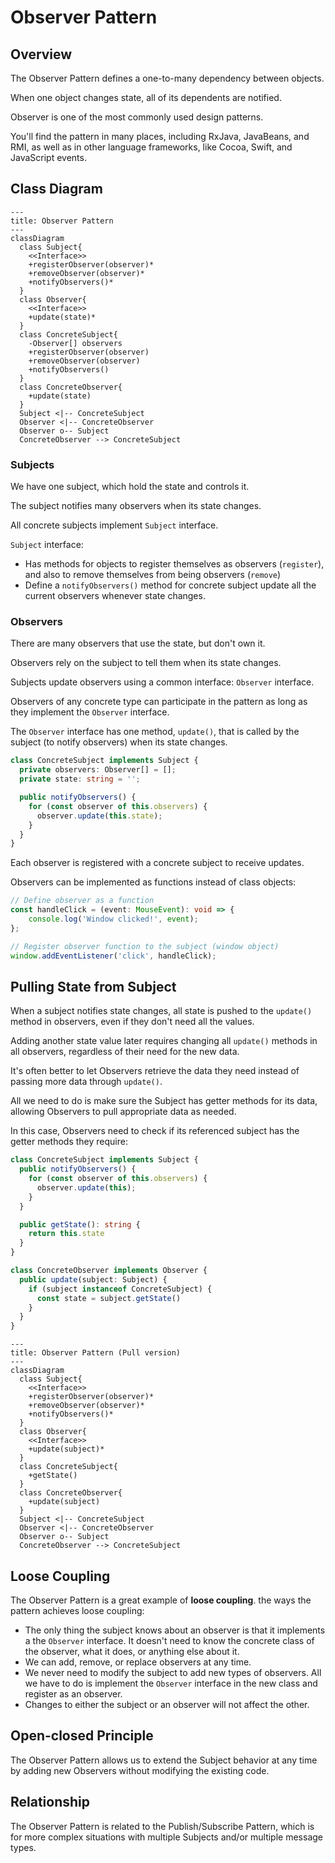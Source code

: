 # Observer Pattern

## Overview

The Observer Pattern defines a one-to-many dependency between objects.

When one object changes state, all of its dependents are notified.

Observer is one of the most commonly used design patterns.

You'll find the pattern in many places, including RxJava, JavaBeans, and RMI, as well as in other language frameworks, like Cocoa, Swift, and JavaScript events.


## Class Diagram

```mermaid
---
title: Observer Pattern
---
classDiagram
  class Subject{
    <<Interface>>
    +registerObserver(observer)*
    +removeObserver(observer)*
    +notifyObservers()*
  }
  class Observer{
    <<Interface>>
    +update(state)*
  }
  class ConcreteSubject{
    -Observer[] observers
    +registerObserver(observer)
    +removeObserver(observer)
    +notifyObservers()
  }
  class ConcreteObserver{
    +update(state)
  }
  Subject <|-- ConcreteSubject
  Observer <|-- ConcreteObserver
  Observer o-- Subject
  ConcreteObserver --> ConcreteSubject
```

### Subjects

We have one subject, which hold the state and controls it. 

The subject notifies many observers when its state changes.

All concrete subjects implement `Subject` interface.

`Subject` interface: 
- Has methods for objects to register themselves as observers (`register`), and also to remove themselves from being observers (`remove`)
- Define a `notifyObservers()` method for concrete subject  update all the current observers whenever state changes.


### Observers

There are many observers that use the state, but don't own it. 

Observers rely on the subject to tell them when its state changes.

Subjects update observers using a common interface: `Observer` interface.

Observers of any concrete type can participate in the pattern as long as they implement the `Observer` interface.

The `Observer` interface has one method, `update()`, that is called by the subject (to notify observers) when its state changes.
```ts
class ConcreteSubject implements Subject {
  private observers: Observer[] = [];
  private state: string = '';

  public notifyObservers() {
    for (const observer of this.observers) {
      observer.update(this.state);
    }
  }
}
```

Each observer is registered with a concrete subject to receive updates.

Observers can be implemented as functions instead of class objects:
```ts
// Define observer as a function
const handleClick = (event: MouseEvent): void => {
    console.log('Window clicked!', event);
};

// Register observer function to the subject (window object)
window.addEventListener('click', handleClick);
```


## Pulling State from Subject

When a subject notifies state changes, all state is pushed to the `update()` method in observers, even if they don't need all the values.

Adding another state value later requires changing all `update()` methods in all observers, regardless of their need for the new data.

It's often better to let Observers retrieve the data they need instead of passing more data through `update()`.

All we need to do is make sure the Subject has getter methods for its data, allowing Observers to pull appropriate data as needed.

In this case, Observers need to check if its referenced subject has the getter methods they require:

```ts
class ConcreteSubject implements Subject {
  public notifyObservers() {
    for (const observer of this.observers) {
      observer.update(this);
    }
  }

  public getState(): string {
    return this.state
  }
}

class ConcreteObserver implements Observer {
  public update(subject: Subject) {
    if (subject instanceof ConcreteSubject) {
      const state = subject.getState()
    }
  }
}
```


```mermaid
---
title: Observer Pattern (Pull version)
---
classDiagram
  class Subject{
    <<Interface>>
    +registerObserver(observer)*
    +removeObserver(observer)*
    +notifyObservers()*
  }
  class Observer{
    <<Interface>>
    +update(subject)*
  }
  class ConcreteSubject{
    +getState()
  }
  class ConcreteObserver{
    +update(subject)
  }
  Subject <|-- ConcreteSubject
  Observer <|-- ConcreteObserver
  Observer o-- Subject
  ConcreteObserver --> ConcreteSubject
```


## Loose Coupling

The Observer Pattern is a great example of **loose coupling**. the ways the pattern achieves loose coupling:
- The only thing the subject knows about an observer is that it implements a the `Observer` interface. It doesn't need to know the concrete class of the observer, what it does, or anything else about it.
- We can add, remove, or replace observers at any time.
- We never need to modify the subject to add new types of observers. All we have to do is implement the `Observer` interface in the new class and register as an observer.
- Changes to either the subject or an observer will not affect the other.


## Open-closed Principle

The Observer Pattern allows us to extend the Subject behavior at any time by adding new Observers without modifying the existing code.


## Relationship

The Observer Pattern is related to the Publish/Subscribe Pattern, which is for more complex situations with multiple Subjects and/or multiple message types.
